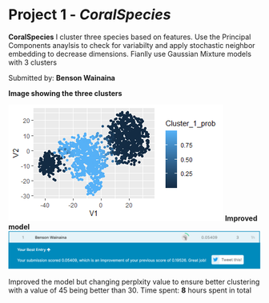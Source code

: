 
# Project 1 - *CoralSpecies*

**CoralSpecies** I cluster three species based on features. Use the Principal Components anaylsis to check for variabilty and
apply stochastic neighbor embedding to decrease dimensions.
Fianlly use Gaussian Mixture models with 3 clusters

Submitted by: **Benson Wainaina**

**Image showing the three clusters**

![](Images/Clusters.png)
**Improved model**
![](Images/Improvement.PNG)

Improved the model but changing perplxity value to ensure better clustering with a value of 45 being better than 30.
Time spent: **8** hours spent in total


